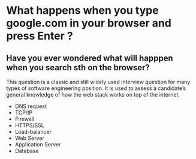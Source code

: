 # What happens when you type google.com in your browser and press Enter ?


Have you ever wondered what will happpen when you search sth on the browser?
 ---------------------------------------------------------------------------
 This question is a classic and still widely used interview question for many types of software engineering position. It is used to assess a candidate’s general knowledge of how the web stack works on top of the internet.

- DNS request
- TCP/IP
- Firewall
- HTTPS/SSL
- Load-balancer
- Web Server
- Application Server
- Database
